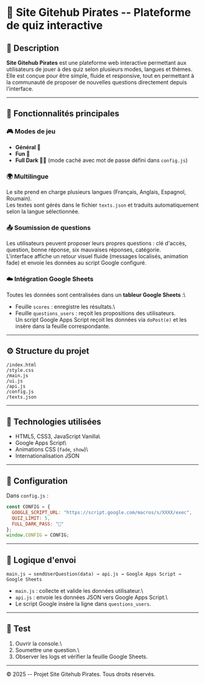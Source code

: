 
# 📘 Site Gitehub Pirates -- Plateforme de quiz interactive

## 🎯 Description

**Site Gitehub Pirates** est une plateforme web interactive permettant aux
utilisateurs de jouer à des quiz selon plusieurs modes, langues et
thèmes.\
Elle est conçue pour être simple, fluide et responsive, tout en
permettant à la communauté de proposer de nouvelles questions
directement depuis l'interface.

------------------------------------------------------------------------

## 🚀 Fonctionnalités principales

### 🎮 Modes de jeu

-   **Général 🦁**
-   **Fun 🤪**
-   **Full Dark 🏴‍☠️** (mode caché avec mot de passe défini dans
    `config.js`)

### 🌍 Multilingue

Le site prend en charge plusieurs langues (Français, Anglais, Espagnol,
Roumain).\
Les textes sont gérés dans le fichier `texts.json` et traduits
automatiquement selon la langue sélectionnée.

### 📤 Soumission de questions

Les utilisateurs peuvent proposer leurs propres questions : clé d'accès,
question, bonne réponse, six mauvaises réponses, catégorie.\
L'interface affiche un retour visuel fluide (messages localisés,
animation fade) et envoie les données au script Google configuré.

### ☁️ Intégration Google Sheets

Toutes les données sont centralisées dans un **tableur Google Sheets**
:\
- Feuille `scores` : enregistre les résultats.\
- Feuille `questions_users` : reçoit les propositions des utilisateurs.\
Un script Google Apps Script reçoit les données via `doPost(e)` et les
insère dans la feuille correspondante.

------------------------------------------------------------------------

## ⚙️ Structure du projet

    /index.html
    /style.css
    /main.js
    /ui.js
    /api.js
    /config.js
    /texts.json

------------------------------------------------------------------------

## 🧩 Technologies utilisées

-   HTML5, CSS3, JavaScript Vanilla\
-   Google Apps Script\
-   Animations CSS (`fade`, `show`)\
-   Internationalisation JSON

------------------------------------------------------------------------

## 🔑 Configuration

Dans `config.js` :

``` js
const CONFIG = {
  GOOGLE_SCRIPT_URL: "https://script.google.com/macros/s/XXXX/exec",
  QUIZ_LIMIT: 5,
  FULL_DARK_PASS: "🖕"
};
window.CONFIG = CONFIG;
```

------------------------------------------------------------------------

## 🧠 Logique d'envoi

    main.js → sendUserQuestion(data) → api.js → Google Apps Script → Google Sheets

-   `main.js` : collecte et valide les données utilisateur.\
-   `api.js` : envoie les données JSON vers Google Apps Script.\
-   Le script Google insère la ligne dans `questions_users`.

------------------------------------------------------------------------

## 🧪 Test

1.  Ouvrir la console.\
2.  Soumettre une question.\
3.  Observer les logs et vérifier la feuille Google Sheets.

------------------------------------------------------------------------

© 2025 -- Projet Site Gitehub Pirates. Tous droits réservés.
